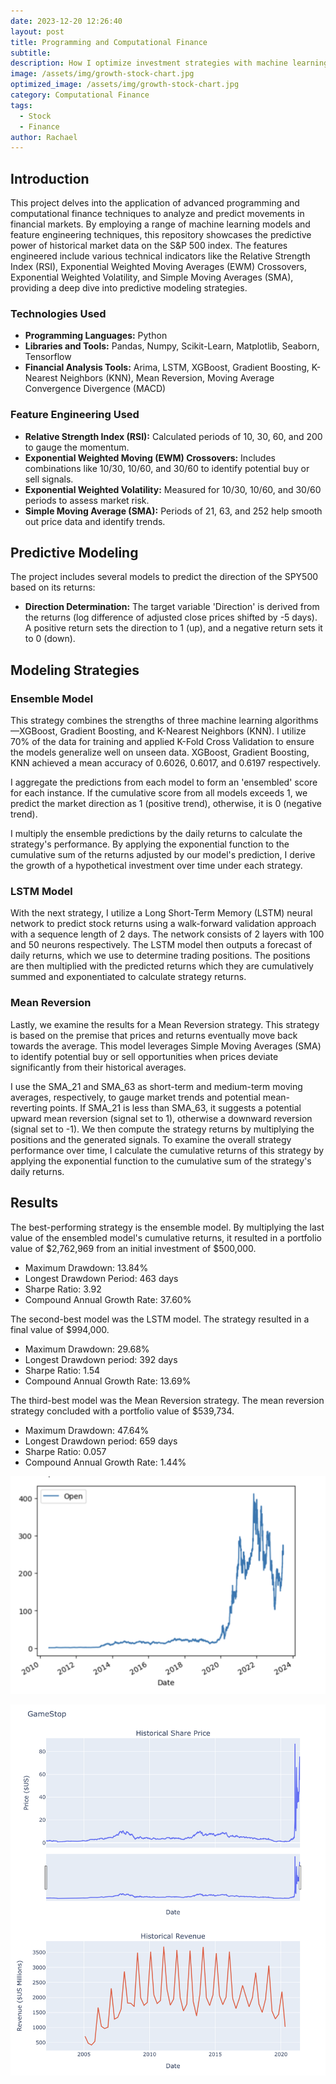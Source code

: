 ```yaml
---
date: 2023-12-20 12:26:40
layout: post
title: Programming and Computational Finance 
subtitle: 
description: How I optimize investment strategies with machine learning
image: /assets/img/growth-stock-chart.jpg
optimized_image: /assets/img/growth-stock-chart.jpg
category: Computational Finance
tags:
  - Stock
  - Finance
author: Rachael
---
```


<h2 class="toc_title">Introduction</h2>

This project delves into the application of advanced programming and computational finance techniques to analyze and predict movements in financial markets. By employing a range of machine learning models and feature engineering techniques, this repository showcases the predictive power of historical market data on the S&P 500 index. The features engineered include various technical indicators like the Relative Strength Index (RSI), Exponential Weighted Moving Averages (EWM) Crossovers, Exponential Weighted Volatility, and Simple Moving Averages (SMA), providing a deep dive into predictive modeling strategies. 

<h3 class="toc_title">Technologies Used</h3>
<ul>
  <li><strong>Programming Languages:</strong> Python</li>
  <li><strong>Libraries and Tools:</strong> Pandas, Numpy, Scikit-Learn, Matplotlib, Seaborn, Tensorflow</li>
  <li><strong>Financial Analysis Tools:</strong> Arima, LSTM, XGBoost, Gradient Boosting, K-Nearest Neighbors (KNN), Mean Reversion, Moving Average Convergence Divergence (MACD)</li>
</ul>

<h3 class="toc_title">Feature Engineering Used</h3>
<ul>
  <li><strong>Relative Strength Index (RSI):</strong> Calculated periods of 10, 30, 60, and 200 to gauge the momentum.</li>
  <li><strong>Exponential Weighted Moving (EWM) Crossovers:</strong> Includes combinations like 10/30, 10/60, and 30/60 to identify potential buy or sell signals.</li>
  <li><strong>Exponential Weighted Volatility:</strong> Measured for 10/30, 10/60, and 30/60 periods to assess market risk.</li>
  <li><strong>Simple Moving Average (SMA):</strong> Periods of 21, 63, and 252 help smooth out price data and identify trends.</li>
</ul>

<h2 class="toc_title">Predictive Modeling</h2>
<p>The project includes several models to predict the direction of the SPY500 based on its returns:</p>
<ul>
  <li><strong>Direction Determination:</strong> The target variable 'Direction' is derived from the returns (log difference of adjusted close prices shifted by -5 days). A positive return sets the direction to 1 (up), and a negative return sets it to 0 (down).</li>
</ul>

<h2 class="toc_title">Modeling Strategies</h2>
<h3 class="toc_title">Ensemble Model</h3>
<p>This strategy combines the strengths of three machine learning algorithms—XGBoost, Gradient Boosting, and K-Nearest Neighbors (KNN). I utilize 70% of the data for training and applied K-Fold Cross Validation to ensure the models generalize well on unseen data. XGBoost, Gradient Boosting, KNN achieved a mean accuracy of 0.6026, 0.6017, and 0.6197 respectively.</p>
<p>I aggregate the predictions from each model to form an 'ensembled' score for each instance. If the cumulative score from all models exceeds 1, we predict the market direction as 1 (positive trend), otherwise, it is 0 (negative trend).</p>
<p>I multiply the ensemble predictions by the daily returns to calculate the strategy's performance. By applying the exponential function to the cumulative sum of the returns adjusted by our model's prediction, I derive the growth of a hypothetical investment over time under each strategy.</p>

<h3 class="toc_title">LSTM Model</h3>
<p>With the next strategy, I utilize a Long Short-Term Memory (LSTM) neural network to predict stock returns using a walk-forward validation approach with a sequence length of 2 days. The network consists of 2 layers with 100 and 50 neurons respectively. The LSTM model then outputs a forecast of daily returns, which we use to determine trading positions. The positions are then multiplied with the predicted returns which they are cumulatively summed and exponentiated to calculate strategy returns.</p>

<h3 class="toc_title">Mean Reversion</h3>
<p>Lastly, we examine the results for a Mean Reversion strategy. This strategy is based on the premise that prices and returns eventually move back towards the average. This model leverages Simple Moving Averages (SMA) to identify potential buy or sell opportunities when prices deviate significantly from their historical averages.</p>
<p>I use the SMA_21 and SMA_63 as short-term and medium-term moving averages, respectively, to gauge market trends and potential mean-reverting points. If SMA_21 is less than SMA_63, it suggests a potential upward mean reversion (signal set to 1), otherwise a downward reversion (signal set to -1). We then compute the strategy returns by multiplying the positions and the generated signals. To examine the overall strategy performance over time, I calculate the cumulative returns of this strategy by applying the exponential function to the cumulative sum of the strategy's daily returns.</p>

<h2 class="toc_title">Results</h2>
<p>The best-performing strategy is the ensemble model. By multiplying the last value of the ensembled model's cumulative returns, it resulted in a portfolio value of $2,762,969 from an initial investment of $500,000.</p>
<ul>
    <li>Maximum Drawdown: 13.84%</li>
    <li>Longest Drawdown Period: 463 days</li>
    <li>Sharpe Ratio: 3.92</li>
    <li>Compound Annual Growth Rate: 37.60%</li>
</ul>

<p>The second-best model was the LSTM model. The strategy resulted in a final value of $994,000.</p>
<ul>
    <li>Maximum Drawdown: 29.68%</li>
    <li>Longest Drawdown period: 392 days</li>
    <li>Sharpe Ratio: 1.54</li>
    <li>Compound Annual Growth Rate: 13.69%</li>
</ul>

<p>The third-best model was the Mean Reversion strategy. The mean reversion strategy concluded with a portfolio value of $539,734.</p>
<ul>
    <li>Maximum Drawdown: 47.64%</li>
    <li>Longest Drawdown period: 659 days</li>
    <li>Sharpe Ratio: 0.057</li>
    <li>Compound Annual Growth Rate: 1.44%</li>
</ul>


  
 

![Graph](/assets/img/4.1.png "Graph")

![Graph](/assets/img/4.2.png "Graph")



















